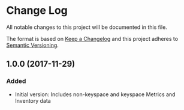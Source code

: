 # Change Log

All notable changes to this project will be documented in this file.

The format is based on [Keep a Changelog](http://keepachangelog.com/)
and this project adheres to [Semantic Versioning](http://semver.org/).


## 1.0.0 (2017-11-29)
### Added
- Initial version: Includes non-keyspace and keyspace Metrics and Inventory data
